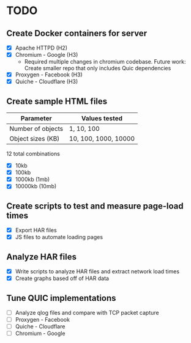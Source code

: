 # TODO

## Create Docker containers for server
- [x] Apache HTTPD (H2)
- [x] Chromium - Google (H3)
  - Required multiple changes in chromium codebase. Future work: Create smaller repo that only includes Quic dependencies 
- [x] Proxygen - Facebook (H3)
- [x] Quiche - Cloudflare (H3)

## Create sample HTML files

| Parameter         | Values tested        |
| ----------------- | -------------------- |
| Number of objects | 1, 10, 100           |
| Object sizes (KB) | 10, 100, 1000, 10000 |
12 total combinations
- [x] 10kb
- [x] 100kb
- [x] 1000kb (1mb)
- [x] 10000kb (10mb)

## Create scripts to test and measure page-load times

- [x] Export HAR files
- [x] JS files to automate loading pages

## Analyze HAR files
- [x] Write scripts to analyze HAR files and extract network load times
- [x] Create graphs based off of HAR data

## Tune QUIC implementations
- [ ] Analyze qlog files and compare with TCP packet capture
- [ ] Proxygen - Facebook
- [ ] Quiche - Cloudflare
- [ ] Chromium - Google
